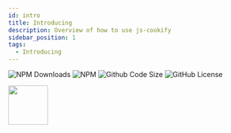 ```yaml
---
id: intro
title: Introducing
description: Overview of how to use js-cookify
sidebar_position: 1
tags:
  - Introducing
---
```


![NPM Downloads](https://img.shields.io/npm/dt/cookify)
![NPM](https://img.shields.io/npm/v/cookify)
![Github Code Size](https://img.shields.io/github/languages/code-size/jersyfi/cookify)
![GitHub License](https://img.shields.io/github/license/jersyfi/cookify)

<img src="/img/frameworks/vanilla-js.svg" width="80" height="80" />